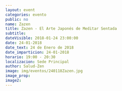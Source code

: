 ```yaml
---
layout: event
categories: evento
public: no
name: Zazen
title: Zazen - El Arte Japonés de Meditar Sentada
subtitle:
dateVisible: 2018-01-24 23:00:00
date: 24-01-2018
date_text: 24 de Enero de 2018
date_imparticion: 24-01-2018
horario: 19:00 - 20:30
localizacion: Sede Principal
author: Salud-Zen
image: img/eventos/240118Zazen.jpg
image_prop:
image2:
---
```

